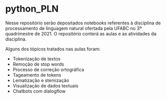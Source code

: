 # python_PLN
Nesse repositório serão depositados notebooks referentes à disciplina de processamento de linguagem natural ofertada pela UFABC no 3º quadrimestre de 2021. O repositório conterá as aulas e as atividades da disciplina. 

Alguns dos tópicos tratados nas aulas foram:
* Tokenização de textos
* Remoção de stop words
* Processo de correção ortográfica
* Tageamento de tokens
* Lematização e stemização 
* Visualização de dados textuais
* Chatbots com dialogflow
